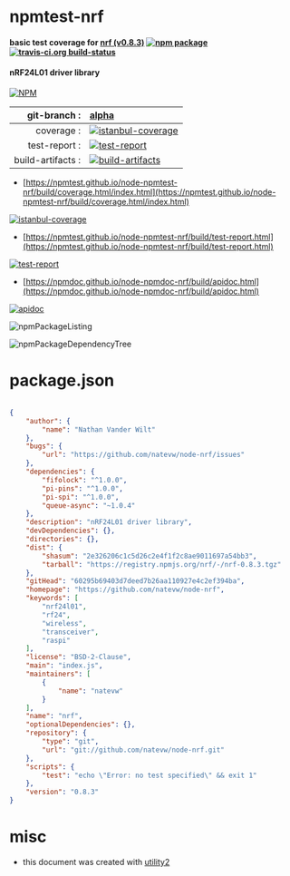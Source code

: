 # npmtest-nrf

#### basic test coverage for  [nrf (v0.8.3)](https://github.com/natevw/node-nrf)  [![npm package](https://img.shields.io/npm/v/npmtest-nrf.svg?style=flat-square)](https://www.npmjs.org/package/npmtest-nrf) [![travis-ci.org build-status](https://api.travis-ci.org/npmtest/node-npmtest-nrf.svg)](https://travis-ci.org/npmtest/node-npmtest-nrf)

#### nRF24L01 driver library

[![NPM](https://nodei.co/npm/nrf.png?downloads=true&downloadRank=true&stars=true)](https://www.npmjs.com/package/nrf)

| git-branch : | [alpha](https://github.com/npmtest/node-npmtest-nrf/tree/alpha)|
|--:|:--|
| coverage : | [![istanbul-coverage](https://npmtest.github.io/node-npmtest-nrf/build/coverage.badge.svg)](https://npmtest.github.io/node-npmtest-nrf/build/coverage.html/index.html)|
| test-report : | [![test-report](https://npmtest.github.io/node-npmtest-nrf/build/test-report.badge.svg)](https://npmtest.github.io/node-npmtest-nrf/build/test-report.html)|
| build-artifacts : | [![build-artifacts](https://npmtest.github.io/node-npmtest-nrf/glyphicons_144_folder_open.png)](https://github.com/npmtest/node-npmtest-nrf/tree/gh-pages/build)|

- [https://npmtest.github.io/node-npmtest-nrf/build/coverage.html/index.html](https://npmtest.github.io/node-npmtest-nrf/build/coverage.html/index.html)

[![istanbul-coverage](https://npmtest.github.io/node-npmtest-nrf/build/screenCapture.buildCi.browser.%252Ftmp%252Fbuild%252Fcoverage.lib.html.png)](https://npmtest.github.io/node-npmtest-nrf/build/coverage.html/index.html)

- [https://npmtest.github.io/node-npmtest-nrf/build/test-report.html](https://npmtest.github.io/node-npmtest-nrf/build/test-report.html)

[![test-report](https://npmtest.github.io/node-npmtest-nrf/build/screenCapture.buildCi.browser.%252Ftmp%252Fbuild%252Ftest-report.html.png)](https://npmtest.github.io/node-npmtest-nrf/build/test-report.html)

- [https://npmdoc.github.io/node-npmdoc-nrf/build/apidoc.html](https://npmdoc.github.io/node-npmdoc-nrf/build/apidoc.html)

[![apidoc](https://npmdoc.github.io/node-npmdoc-nrf/build/screenCapture.buildCi.browser.%252Ftmp%252Fbuild%252Fapidoc.html.png)](https://npmdoc.github.io/node-npmdoc-nrf/build/apidoc.html)

![npmPackageListing](https://npmtest.github.io/node-npmtest-nrf/build/screenCapture.npmPackageListing.svg)

![npmPackageDependencyTree](https://npmtest.github.io/node-npmtest-nrf/build/screenCapture.npmPackageDependencyTree.svg)



# package.json

```json

{
    "author": {
        "name": "Nathan Vander Wilt"
    },
    "bugs": {
        "url": "https://github.com/natevw/node-nrf/issues"
    },
    "dependencies": {
        "fifolock": "^1.0.0",
        "pi-pins": "^1.0.0",
        "pi-spi": "^1.0.0",
        "queue-async": "~1.0.4"
    },
    "description": "nRF24L01 driver library",
    "devDependencies": {},
    "directories": {},
    "dist": {
        "shasum": "2e326206c1c5d26c2e4f1f2c8ae9011697a54bb3",
        "tarball": "https://registry.npmjs.org/nrf/-/nrf-0.8.3.tgz"
    },
    "gitHead": "60295b69403d7deed7b26aa110927e4c2ef394ba",
    "homepage": "https://github.com/natevw/node-nrf",
    "keywords": [
        "nrf24l01",
        "rf24",
        "wireless",
        "transceiver",
        "raspi"
    ],
    "license": "BSD-2-Clause",
    "main": "index.js",
    "maintainers": [
        {
            "name": "natevw"
        }
    ],
    "name": "nrf",
    "optionalDependencies": {},
    "repository": {
        "type": "git",
        "url": "git://github.com/natevw/node-nrf.git"
    },
    "scripts": {
        "test": "echo \"Error: no test specified\" && exit 1"
    },
    "version": "0.8.3"
}
```



# misc
- this document was created with [utility2](https://github.com/kaizhu256/node-utility2)
